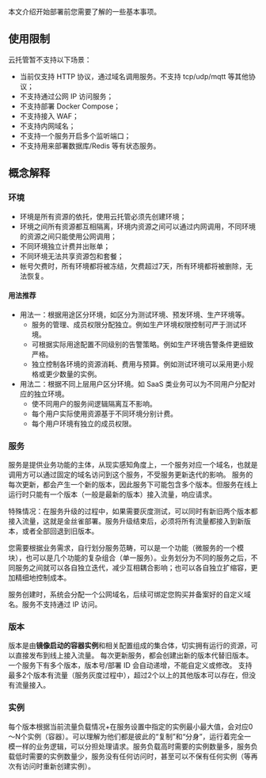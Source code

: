 本文介绍开始部署前您需要了解的一些基本事项。

## 使用限制
云托管暂不支持以下场景：
- 当前仅支持 HTTP 协议，通过域名调用服务。不支持 tcp/udp/mqtt 等其他协议；
- 不支持通过公网 IP 访问服务；
- 不支持部署 Docker Compose；
- 不支持接入 WAF；
- 不支持内网域名；
- 不支持一个服务开启多个监听端口；
- 不支持用来部署数据库/Redis 等有状态服务。

## 概念解释
### 环境
- 环境是所有资源的依托，使用云托管必须先创建环境；
- 环境之间所有资源都互相隔离，环境内资源之间可以通过内网调用，不同环境的资源之间只能使用公网调用；
- 不同环境独立计费并出账单；
- 不同环境无法共享资源包和套餐；
- 帐号欠费时，所有环境都将被冻结，欠费超过7天，所有环境都将被删除，无法恢复。


#### 用法推荐
- 用法一：根据用途区分环境，如区分为测试环境、预发环境、生产环境等。
  - 服务的管理、成员权限分配独立。例如生产环境权限控制可严于测试环境。
  - 可根据实际用途配置不同级别的告警策略。例如生产环境告警条件更细致严格。
  - 独立控制各环境的资源消耗、费用与预算。例如测试环境可以采用更小规格或更少数量的实例。
- 用法二：根据不同上层用户区分环境。如 SaaS 类业务可以为不同用户分配对应的独立环境。
  - 使不同用户的服务间逻辑隔离互不影响。
  - 每个用户实际使用资源基于不同环境分别计费。
  - 每个用户环境有独立的成员权限。


### 服务
服务是提供业务功能的主体，从现实感知角度上，一个服务对应一个域名，也就是调用方可以通过固定的域名访问到这个服务，不受服务更新迭代的影响。
服务的每次更新，都会产生一个新的版本，因此服务下可能包含多个版本。但服务在线上运行时只能有一个版本（一般是最新的版本）接入流量，响应请求。

特殊情况：在服务升级的过程中，如果需要灰度测试，可以同时有新旧两个版本都接入流量，这就是金丝雀部署。服务升级结束后，必须将所有流量都接入到新版本，或者全部回退到旧版本。

您需要根据业务需求，自行划分服务范畴，可以是一个功能（微服务的一个模块），也可以是几个功能的复杂组合（单一服务）。业务划分为不同的服务之后，不同服务之间就可以各自独立迭代，减少互相耦合影响；也可以各自独立扩缩容，更加精细地控制成本。

服务创建时，系统会分配一个公网域名，后续可绑定您购买并备案好的自定义域名。服务不支持通过 IP 访问。

### 版本
版本是由**镜像启动的容器实例**和相关配置组成的集合体，切实拥有运行的资源，可以直接发布到线上接入流量。 每次更新服务，都会创建出新的版本代替旧版本。
一个服务下有多个版本，版本号/部署 ID 会自动递增，不能自定义或修改。
支持最多2个版本有流量（服务灰度过程中），超过2个以上的其他版本可以存在，但没有流量接入。

### 实例
每个版本根据当前流量负载情况+在服务设置中指定的实例最小最大值，会对应0～N个实例（容器）。可以理解为他们都是彼此的“复制”和“分身”，运行着完全一模一样的业务逻辑，可以分担处理请求。服务负载高时需要的实例数量多，服务负载低时需要的实例数量少，服务没有任何访问时，甚至可以不保有任何实例（等再次有访问时重新创建实例）。
